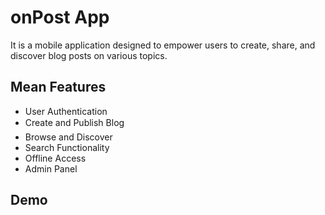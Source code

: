 # onPost App

It is a mobile application designed to empower users to create, share, and discover blog posts on various topics.


## Mean Features
- User Authentication
- Create and Publish Blog
- Browse and Discover
- Search Functionality
- Offline Access
- Admin Panel 


## Demo
